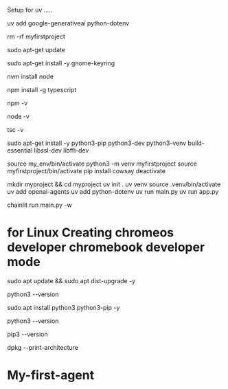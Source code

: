 Setup for uv .....  

uv add google-generativeai python-dotenv

rm -rf myfirstproject

sudo apt-get update

sudo apt-get install -y gnome-keyring

nvm install node

npm install -g typescript

npm -v  

node -v  

tsc -v


sudo apt-get install -y python3-pip python3-dev python3-venv build-essential libssl-dev libffi-dev


source my_env/bin/activate
python3 -m venv myfirstproject
source myfirstproject/bin/activate
pip install cowsay
deactivate

mkdir myproject && cd myproject
uv init .
uv venv
source .venv/bin/activate
uv add openai-agents
uv add python-dotenv
uv run main.py
uv run app.py

chainlit run main.py -w



# for Linux Creating chromeos developer    chromebook developer mode


sudo apt update && sudo apt dist-upgrade -y

python3 --version

sudo apt install python3 python3-pip -y

python3 --version

pip3 --version

dpkg --print-architecture

# My-first-agent
